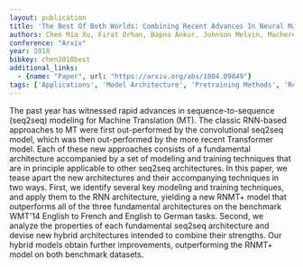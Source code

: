 ```yaml
---
layout: publication
title: 'The Best Of Both Worlds: Combining Recent Advances In Neural Machine Translation'
authors: Chen Mia Xu, Firat Orhan, Bapna Ankur, Johnson Melvin, Macherey Wolfgang, Foster George, Jones Llion, Parmar Niki, Schuster Mike, Chen Zhifeng, Wu Yonghui, Hughes Macduff
conference: "Arxiv"
year: 2018
bibkey: chen2018best
additional_links:
  - {name: "Paper", url: "https://arxiv.org/abs/1804.09849"}
tags: ['Applications', 'Model Architecture', 'Pretraining Methods', 'Reinforcement Learning', 'Tools', 'Training Techniques', 'Transformer']
---
```

The past year has witnessed rapid advances in sequence-to-sequence (seq2seq) modeling for Machine Translation (MT). The classic RNN-based approaches to MT were first out-performed by the convolutional seq2seq model, which was then out-performed by the more recent Transformer model. Each of these new approaches consists of a fundamental architecture accompanied by a set of modeling and training techniques that are in principle applicable to other seq2seq architectures. In this paper, we tease apart the new architectures and their accompanying techniques in two ways. First, we identify several key modeling and training techniques, and apply them to the RNN architecture, yielding a new RNMT+ model that outperforms all of the three fundamental architectures on the benchmark WMT'14 English to French and English to German tasks. Second, we analyze the properties of each fundamental seq2seq architecture and devise new hybrid architectures intended to combine their strengths. Our hybrid models obtain further improvements, outperforming the RNMT+ model on both benchmark datasets.
